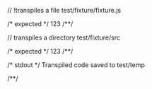 // !transpiles a file
test/fixture/fixture.js

/* expected */
123
/**/

// transpiles a directory
test/fixture/src

/* expected */
123
/**/

/* stdout */
Transpiled code saved to test/temp

/**/